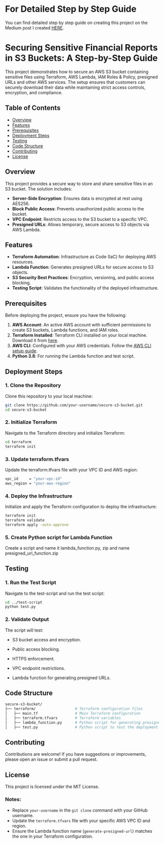 # For Detailed Step by Step Guide
You can find detailed step by step guide on creating this project on the Medium post I created [HERE](https://link.medium.com/NWGi0si9MQb).

# Securing Sensitive Financial Reports in S3 Buckets: A Step-by-Step Guide

This project demonstrates how to secure an AWS S3 bucket containing sensitive files using Terraform, AWS Lambda, IAM Roles & Policy, presigned URLs and other AWS services. The setup ensures that customers can securely download their data while maintaining strict access controls, encryption, and compliance.

## Table of Contents
- [Overview](#overview)
- [Features](#features)
- [Prerequisites](#prerequisites)
- [Deployment Steps](#deployment-steps)
- [Testing](#testing)
- [Code Structure](#code-structure)
- [Contributing](#contributing)
- [License](#license)

## Overview

This project provides a secure way to store and share sensitive files in an S3 bucket. The solution includes:
- **Server-Side Encryption**: Ensures data is encrypted at rest using AES256.
- **Block Public Access**: Prevents unauthorized public access to the bucket.
- **VPC Endpoint**: Restricts access to the S3 bucket to a specific VPC.
- **Presigned URLs**: Allows temporary, secure access to S3 objects via AWS Lambda.

## Features

- **Terraform Automation**: Infrastructure as Code (IaC) for deploying AWS resources.
- **Lambda Function**: Generates presigned URLs for secure access to S3 objects.
- **S3 Security Best Practices**: Encryption, versioning, and public access blocking.
- **Testing Script**: Validates the functionality of the deployed infrastructure.

## Prerequisites

Before deploying the project, ensure you have the following:
1. **AWS Account**: An active AWS account with sufficient permissions to create S3 buckets, Lambda functions, and IAM roles.
2. **Terraform Installed**: Terraform CLI installed on your local machine. Download it from [here](https://www.terraform.io/downloads.html).
3. **AWS CLI**: Configured with your AWS credentials. Follow the [AWS CLI setup guide](https://docs.aws.amazon.com/cli/latest/userguide/cli-configure-quickstart.html).
4. **Python 3.8**: For running the Lambda function and test script.

## Deployment Steps

### 1. Clone the Repository
Clone this repository to your local machine:
```bash
git clone https://github.com/your-username/secure-s3-bucket.git
cd secure-s3-bucket
```
### 2. Initialize Terraform
Navigate to the Terraform directory and initialize Terraform:
```bash
cd terraform
terraform init
```
### 3. Update terraform.tfvars
Update the terraform.tfvars file with your VPC ID and AWS region:
```bash
vpc_id     = "your-vpc-id"
aws_region = "your-aws-region"
```
### 4. Deploy the Infrastructure
Initialize and apply the Terraform configuration to deploy the infrastructure:
```bash
terraform init
terraform validate
terraform apply -auto-approve
```
### 5. Create Python script for  Lambda Function
Create a script and name it lambda_function.py, zip and name presigned_url_function.zip


## Testing
### 1. Run the Test Script
Navigate to the test-script and run the test script:
```bash
cd ../test-script
python test.py
```
### 2. Validate Output
The script will test:

- S3 bucket access and encryption.

- Public access blocking.

- HTTPS enforcement.

- VPC endpoint restrictions.

- Lambda function for generating presigned URLs.



## Code Structure
```bash
secure-s3-bucket/
├── terraform/                  # Terraform configuration files
│   ├── main.tf                 # Main Terraform configuration
│   ├── terraform.tfvars        # Terraform variables
│   ├── lambda_function.py      # Python script for generating presigned URLs using Lambda function
│   ├── test.py                 # Python script to test the deployment
```


## Contributing
Contributions are welcome! If you have suggestions or improvements, please open an issue or submit a pull request.


## License
This project is licensed under the MIT License.


### Notes:
- Replace `your-username` in the `git clone` command with your GitHub username.
- Update the `terraform.tfvars` file with your specific AWS VPC ID and region.
- Ensure the Lambda function name (`generate-presigned-url`) matches the one in your Terraform configuration.
